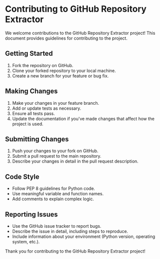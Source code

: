 # Contributing to GitHub Repository Extractor

We welcome contributions to the GitHub Repository Extractor project! This document provides guidelines for contributing to the project.

## Getting Started

1. Fork the repository on GitHub.
2. Clone your forked repository to your local machine.
3. Create a new branch for your feature or bug fix.

## Making Changes

1. Make your changes in your feature branch.
2. Add or update tests as necessary.
3. Ensure all tests pass.
4. Update the documentation if you've made changes that affect how the project is used.

## Submitting Changes

1. Push your changes to your fork on GitHub.
2. Submit a pull request to the main repository.
3. Describe your changes in detail in the pull request description.

## Code Style

- Follow PEP 8 guidelines for Python code.
- Use meaningful variable and function names.
- Add comments to explain complex logic.

## Reporting Issues

- Use the GitHub issue tracker to report bugs.
- Describe the issue in detail, including steps to reproduce.
- Include information about your environment (Python version, operating system, etc.).

Thank you for contributing to the GitHub Repository Extractor project!
